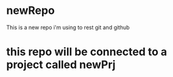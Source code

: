 # newRepo
This is a new repo i'm using to rest git and github
<h1>this repo will be connected to a project called newPrj</h1>
